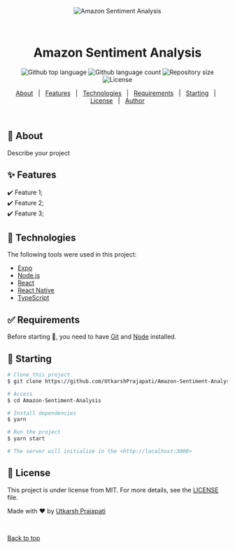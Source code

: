 <div align="center" id="top"> 
  <img src="./.github/app.gif" alt="Amazon Sentiment Analysis" />

  &#xa0;

  <!-- <a href="https://amazondataseteda.netlify.app">Demo</a> -->
</div>

<h1 align="center">Amazon Sentiment Analysis</h1>

<p align="center">
  <img alt="Github top language" src="https://img.shields.io/github/languages/top/UtkarshPrajapati/Amazon-Sentiment-Analysis?color=56BEB8">

  <img alt="Github language count" src="https://img.shields.io/github/languages/count/UtkarshPrajapati/Amazon-Sentiment-Analysis?color=56BEB8">

  <img alt="Repository size" src="https://img.shields.io/github/repo-size/UtkarshPrajapati/Amazon-Sentiment-Analysis?color=56BEB8">

  <img alt="License" src="https://img.shields.io/github/license/UtkarshPrajapati/Amazon-Sentiment-Analysis?color=56BEB8">

  <!-- <img alt="Github issues" src="https://img.shields.io/github/issues/UtkarshPrajapati/Amazon-Sentiment-Analysis?color=56BEB8" /> -->

  <!-- <img alt="Github forks" src="https://img.shields.io/github/forks/UtkarshPrajapati/Amazon-Sentiment-Analysis?color=56BEB8" /> -->

  <!-- <img alt="Github stars" src="https://img.shields.io/github/stars/UtkarshPrajapati/Amazon-Sentiment-Analysis?color=56BEB8" /> -->
</p>

<!-- Status -->

<!-- <h4 align="center"> 
	🚧  Amazon Sentiment Analysis 🚀 Under construction...  🚧
</h4> 

<hr> -->

<p align="center">
  <a href="#dart-about">About</a> &#xa0; | &#xa0; 
  <a href="#sparkles-features">Features</a> &#xa0; | &#xa0;
  <a href="#rocket-technologies">Technologies</a> &#xa0; | &#xa0;
  <a href="#white_check_mark-requirements">Requirements</a> &#xa0; | &#xa0;
  <a href="#checkered_flag-starting">Starting</a> &#xa0; | &#xa0;
  <a href="#memo-license">License</a> &#xa0; | &#xa0;
  <a href="https://github.com/UtkarshPrajapati" target="_blank">Author</a>
</p>

<br>

## :dart: About ##

Describe your project

## :sparkles: Features ##

:heavy_check_mark: Feature 1;\
:heavy_check_mark: Feature 2;\
:heavy_check_mark: Feature 3;

## :rocket: Technologies ##

The following tools were used in this project:

- [Expo](https://expo.io/)
- [Node.js](https://nodejs.org/en/)
- [React](https://pt-br.reactjs.org/)
- [React Native](https://reactnative.dev/)
- [TypeScript](https://www.typescriptlang.org/)

## :white_check_mark: Requirements ##

Before starting :checkered_flag:, you need to have [Git](https://git-scm.com) and [Node](https://nodejs.org/en/) installed.

## :checkered_flag: Starting ##

```bash
# Clone this project
$ git clone https://github.com/UtkarshPrajapati/Amazon-Sentiment-Analysis

# Access
$ cd Amazon-Sentiment-Analysis

# Install dependencies
$ yarn

# Run the project
$ yarn start

# The server will initialize in the <http://localhost:3000>
```

## :memo: License ##

This project is under license from MIT. For more details, see the [LICENSE](LICENSE.md) file.


Made with :heart: by <a href="https://github.com/UtkarshPrajapati" target="_blank">Utkarsh Prajapati</a>

&#xa0;

<a href="#top">Back to top</a>
